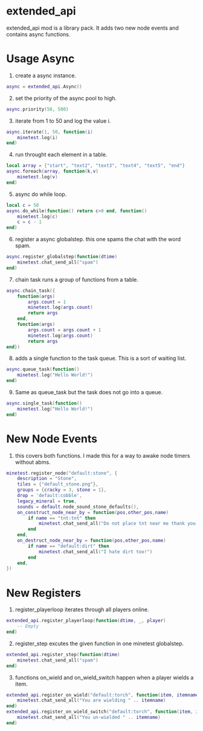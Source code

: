 extended_api
===========

extended_api mod is a library pack.
It adds two new node events and contains async functions.

Usage Async
===========
1. create a async instance.
```lua
async = extended_api.Async()
```
2. set the priority of the async pool to high.
```lua
async.priority(50, 500)
```
3. iterate from 1 to 50 and log the value i.
```lua
async.iterate(1, 50, function(i)
	minetest.log(i)
end)
```
4. run throught each element in a table.
```lua
local array = {"start", "text2", "text3", "text4", "text5", "end"}
async.foreach(array, function(k,v)
	minetest.log(v)
end)
```
5. async do while loop.
```lua
local c = 50
async.do_while(function() return c>0 end, function()
	minetest.log(c)
	c = c - 1
end)
```
6. register a async globalstep. this one spams the chat with the word spam.
```lua
async.register_globalstep(function(dtime) 
	minetest.chat_send_all("spam")
end)
```
7. chain task runs a group of functions from a table.
```lua
async.chain_task({
	function(args)
		args.count = 1
		minetest.log(args.count)
		return args
	end,
	function(args)
		args.count = args.count + 1
		minetest.log(args.count)
		return args
end})
```
8. adds a single function to the task queue. This is a sort of waiting list.
```lua
async.queue_task(function() 
	minetest.log("Hello World!")
end)
```
9. Same as queue_task but the task does not go into a queue.
```lua
async.single_task(function() 
	minetest.log("Hello World!")
end)
```
New Node Events
===========
1. this covers both functions. I made this for a way to awake node timers without abms.
```lua
minetest.register_node("default:stone", {
	description = "Stone",
	tiles = {"default_stone.png"},
	groups = {cracky = 3, stone = 1},
	drop = 'default:cobble',
	legacy_mineral = true,
	sounds = default.node_sound_stone_defaults(),
	on_construct_node_near_by = function(pos,other_pos,name)
		if name == "tnt:tnt" then
			minetest.chat_send_all("Do not place tnt near me thank you!")
		end
	end,
	on_destruct_node_near_by = function(pos,other_pos,name)
		if name == "default:dirt" then
			minetest.chat_send_all("I hate dirt too!")
		end
	end,
})
```
New Registers
===========
1. register_playerloop iterates through all players online.
```lua
extended_api.register_playerloop(function(dtime, _, player) 
	-- Empty
end)
```
2. register_step excutes the given function in one minetest globalstep.
```lua
extended_api.register_step(function(dtime)
	minetest.chat_send_all("spam")
end)
```
3. functions on_wield and on_wield_switch happen when a player wields a item.
```lua
extended_api.register_on_wield("default:torch", function(item, itemname, player)
	minetest.chat_send_all("You are wielding " .. itemname) 
end)
extended_api.register_on_wield_switch("default:torch", function(item, itemname, player)
	minetest.chat_send_all("You un-wielded " .. itemname)
end)
```
